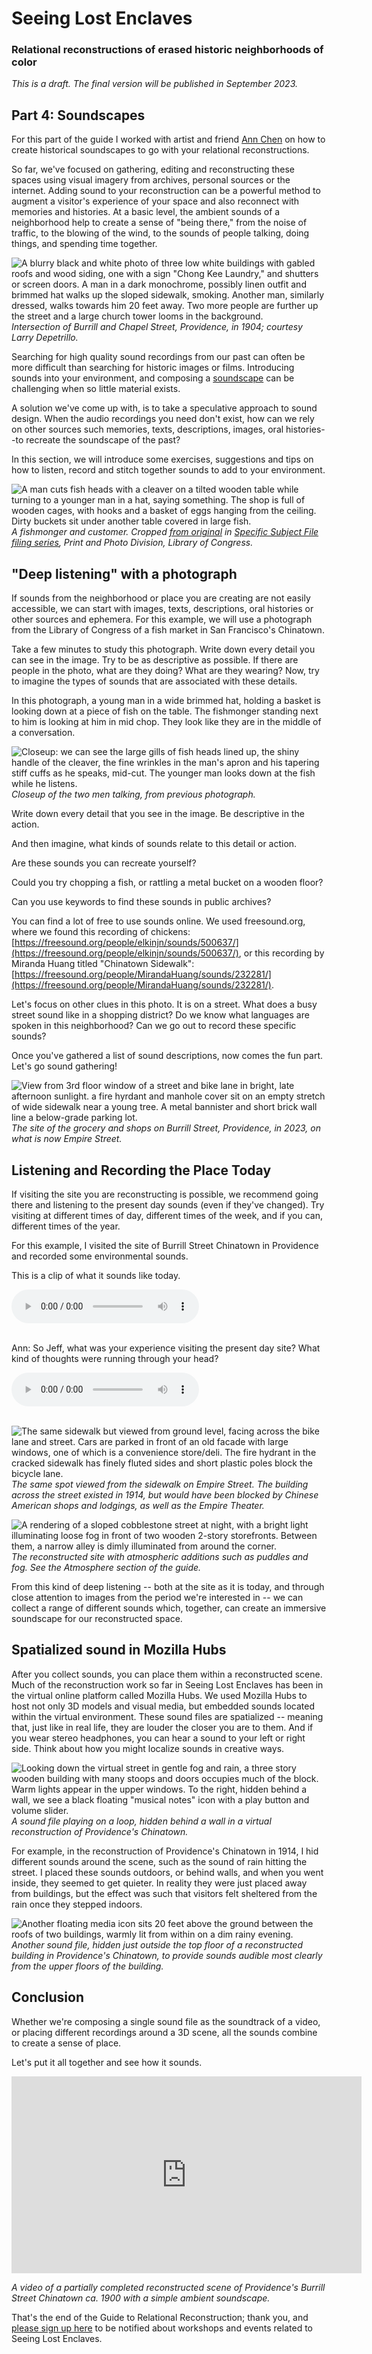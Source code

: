 # Seeing Lost Enclaves
### Relational reconstructions of erased historic neighborhoods of color

_This is a draft. The final version will be published in September 2023._

## Part 4: Soundscapes

For this part of the guide I worked with artist and friend [Ann Chen](https://annhchen.com/) on how to create historical soundscapes to go with your relational reconstructions.  

So far, we've focused on gathering, editing and reconstructing these spaces using visual imagery from archives, personal sources or the internet. Adding sound to your reconstruction can be a powerful method to augment a visitor's experience of your space and also reconnect with memories and histories. At a basic level, the ambient sounds of a neighborhood help to create a sense of "being there," from the noise of traffic, to the blowing of the wind, to the sounds of people talking, doing things, and spending time together.   

![A blurry black and white photo of three low white buildings with gabled roofs and wood siding, one with a sign "Chong Kee Laundry," and shutters or screen doors. A man in a dark monochrome, possibly linen outfit and brimmed hat walks up the sloped sidewalk, smoking. Another man, similarly dressed, walks towards him 20 feet away. Two more people are further up the street and a large church tower looms in the background.](images/burrill.jpg)
_Intersection of Burrill and Chapel Street, Providence, in 1904; courtesy Larry Depetrillo._ 

Searching for high quality sound recordings from our past can often be more difficult than searching for historic images or films. Introducing sounds into your environment, and composing a [soundscape](https://en.wikipedia.org/wiki/Soundscape) can be challenging when so little material exists.  

A solution we've come up with, is to take a speculative approach to sound design. When the audio recordings you need don't exist, how can we rely on other sources such memories, texts, descriptions, images, oral histories--to recreate the soundscape of the past?  

In this section, we will introduce some exercises, suggestions and tips on how to listen, record and stitch together sounds to add to your environment.  

![A man cuts fish heads with a cleaver on a tilted wooden table while turning to a younger man in a hat, saying something. The shop is full of wooden cages, with hooks and a basket of eggs hanging from the ceiling. Dirty buckets sit under another table covered in large fish.](images/fish-market.jpg)
_A fishmonger and customer. Cropped [from original](https://www.loc.gov/item/2005693789/) in [Specific Subject File filing series](https://www.loc.gov/item/2005675764/), Print and Photo Division, Library of Congress._ 

## "Deep listening" with a photograph  

If sounds from the neighborhood or place you are creating are not easily accessible, we can start with images, texts, descriptions, oral histories or other sources and ephemera. For this example, we will use a photograph from the Library of Congress of a fish market in San Francisco's Chinatown.  

Take a few minutes to study this photograph. Write down every detail you can see in the image. Try to be as descriptive as possible. If there are people in the photo, what are they doing? What are they wearing? Now, try to imagine the types of sounds that are associated with these details.   

In this photograph, a young man in a wide brimmed hat, holding a basket is looking down at a piece of fish on the table. The fishmonger standing next to him is looking at him in mid chop. They look like they are in the middle of a conversation.  

![Closeup: we can see the large gills of fish heads lined up, the shiny handle of the cleaver, the fine wrinkles in the man's apron and his tapering stiff cuffs as he speaks, mid-cut. The younger man looks down at the fish while he listens.](images/fish-market-crop.jpg)
_Closeup of the two men talking, from previous photograph._ 

Write down every detail that you see in the image. Be descriptive in the action. 

And then imagine, what kinds of sounds relate to this detail or action.

Are these sounds you can recreate yourself?   

Could you try chopping a fish, or rattling a metal bucket on a wooden floor?  

Can you use keywords to find these sounds in public archives?  

You can find a lot of free to use sounds online. We used freesound.org, where we found this recording of chickens: [https://freesound.org/people/elkinjn/sounds/500637/](https://freesound.org/people/elkinjn/sounds/500637/), or this recording by Miranda Huang titled "Chinatown Sidewalk": [https://freesound.org/people/MirandaHuang/sounds/232281/](https://freesound.org/people/MirandaHuang/sounds/232281/).  

Let's focus on other clues in this photo. It is on a street. What does a busy street sound like in a shopping district? Do we know what languages are spoken in this neighborhood? Can we go out to record these specific sounds?  

Once you've gathered a list of sound descriptions, now comes the fun part. Let's go sound gathering!  

![View from 3rd floor window of a street and bike lane in bright, late afternoon sunlight. a fire hyrdant and manhole cover sit on an empty stretch of wide sidewalk near a young tree. A metal bannister and short brick wall line a below-grade parking lot.](images/burrill-overhead.jpg)
_The site of the grocery and shops on Burrill Street, Providence, in 2023, on what is now Empire Street._ 

## Listening and Recording the Place Today  

If visiting the site you are reconstructing is possible, we recommend going there and listening to the present day sounds (even if they've changed). Try visiting at different times of day, different times of the week, and if you can, different times of the year.  

For this example, I visited the site of Burrill Street Chinatown in Providence and recorded some environmental sounds.   

This is a clip of what it sounds like today.   

<audio src="/soundscapes/burrill-5pm.mp3" controls>
<a href="/soundscapes/burrill-5pm.mp3">Download MP3</a>
</audio>
<br />
<br />

Ann: So Jeff, what was your experience visiting the present day site? What kind of thoughts were running through your head?  

<audio src="/soundscapes/sound-reflection-trimmed.mp3" controls>
<a href="/soundscapes/sound-reflection-trimmed.mp3">Download MP3</a>
</audio>
<br />
<br />

![The same sidewalk but viewed from ground level, facing across the bike lane and street. Cars are parked in front of an old facade with large windows, one of which is a convenience store/deli. The fire hydrant in the cracked sidewalk has finely fluted sides and short plastic poles block the bicycle lane.](images/burrill-today.jpg)
_The same spot viewed from the sidewalk on Empire Street. The building across the street existed in 1914, but would have been blocked by Chinese American shops and lodgings, as well as the Empire Theater._ 

![A rendering of a sloped cobblestone street at night, with a bright light illuminating loose fog in front of two wooden 2-story storefronts. Between them, a narrow alley is dimly illuminated from around the corner.](images/burrill-model.png)
_The reconstructed site with atmospheric additions such as puddles and fog. See the Atmosphere section of the guide._ 

From this kind of deep listening -- both at the site as it is today, and through close attention to images from the period we're interested in -- we can collect a range of different sounds which, together, can create an immersive soundscape for our reconstructed space.   

## Spatialized sound in Mozilla Hubs  

After you collect sounds, you can place them within a reconstructed scene. Much of the reconstruction work so far in Seeing Lost Enclaves has been in the virtual online platform called Mozilla Hubs. We used Mozilla Hubs to host not only 3D models and visual media, but embedded sounds located within the virtual environment. These sound files are spatialized -- meaning that, just like in real life, they are louder the closer you are to them. And if you wear stereo headphones, you can hear a sound to your left or right side. Think about how you might localize sounds in creative ways.   

![Looking down the virtual street in gentle fog and rain, a three story wooden building with many stoops and doors occupies much of the block. Warm lights appear in the upper windows. To the right, hidden behind a wall, we see a black floating "musical notes" icon with a play button and volume slider.](images/hidden-sound.jpg)
_A sound file playing on a loop, hidden behind a wall in a virtual reconstruction of Providence's Chinatown._ 

For example, in the reconstruction of Providence's Chinatown in 1914, I hid different sounds around the scene, such as the sound of rain hitting the street. I placed these sounds outdoors, or behind walls, and when you went inside, they seemed to get quieter. In reality they were just placed away from buildings, but the effect was such that visitors felt sheltered from the rain once they stepped indoors.   
  
![Another floating media icon sits 20 feet above the ground between the roofs of two buildings, warmly lit from within on a dim rainy evening.](images/empire-sounds.jpg)
_Another sound file, hidden just outside the top floor of a reconstructed building in Providence's Chinatown, to provide sounds audible most clearly from the upper floors of the building._ 

  
## Conclusion  

Whether we're composing a single sound file as the soundtrack of a video, or placing different recordings around a 3D scene, all the sounds combine to create a sense of place.  

Let's put it all together and see how it sounds.  

<center>
<iframe width="560" height="315" src="https://www.youtube.com/embed/9QEmfa2rDso" title="YouTube video player" frameborder="0" allow="accelerometer; autoplay; clipboard-write; encrypted-media; gyroscope; picture-in-picture; web-share" allowfullscreen></iframe>
</center>

_A video of a partially completed reconstructed scene of Providence's Burrill Street Chinatown ca. 1900 with a simple ambient soundscape._ 

That's the end of the Guide to Relational Reconstruction; thank you, and [please sign up here](#contact) to be notified about workshops and events related to Seeing Lost Enclaves.
